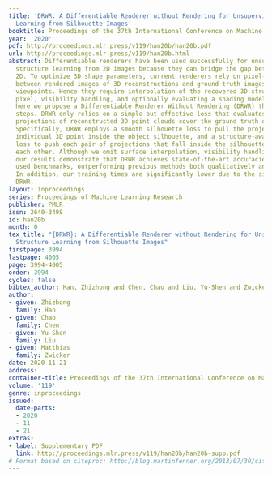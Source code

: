 ```yaml
---
title: 'DRWR: A Differentiable Renderer without Rendering for Unsupervised 3D Structure
  Learning from Silhouette Images'
booktitle: Proceedings of the 37th International Conference on Machine Learning
year: '2020'
pdf: http://proceedings.mlr.press/v119/han20b/han20b.pdf
url: http://proceedings.mlr.press/v119/han20b.html
abstract: Differentiable renderers have been used successfully for unsupervised 3D
  structure learning from 2D images because they can bridge the gap between 3D and
  2D. To optimize 3D shape parameters, current renderers rely on pixel-wise losses
  between rendered images of 3D reconstructions and ground truth images from corresponding
  viewpoints. Hence they require interpolation of the recovered 3D structure at each
  pixel, visibility handling, and optionally evaluating a shading model. In contrast,
  here we propose a Differentiable Renderer Without Rendering (DRWR) that omits these
  steps. DRWR only relies on a simple but effective loss that evaluates how well the
  projections of reconstructed 3D point clouds cover the ground truth object silhouette.
  Specifically, DRWR employs a smooth silhouette loss to pull the projection of each
  individual 3D point inside the object silhouette, and a structure-aware repulsion
  loss to push each pair of projections that fall inside the silhouette far away from
  each other. Although we omit surface interpolation, visibility handling, and shading,
  our results demonstrate that DRWR achieves state-of-the-art accuracies under widely
  used benchmarks, outperforming previous methods both qualitatively and quantitatively.
  In addition, our training times are significantly lower due to the simplicity of
  DRWR.
layout: inproceedings
series: Proceedings of Machine Learning Research
publisher: PMLR
issn: 2640-3498
id: han20b
month: 0
tex_title: "{DRWR}: A Differentiable Renderer without Rendering for Unsupervised 3{D}
  Structure Learning from Silhouette Images"
firstpage: 3994
lastpage: 4005
page: 3994-4005
order: 3994
cycles: false
bibtex_author: Han, Zhizhong and Chen, Chao and Liu, Yu-Shen and Zwicker, Matthias
author:
- given: Zhizhong
  family: Han
- given: Chao
  family: Chen
- given: Yu-Shen
  family: Liu
- given: Matthias
  family: Zwicker
date: 2020-11-21
address: 
container-title: Proceedings of the 37th International Conference on Machine Learning
volume: '119'
genre: inproceedings
issued:
  date-parts:
  - 2020
  - 11
  - 21
extras:
- label: Supplementary PDF
  link: http://proceedings.mlr.press/v119/han20b/han20b-supp.pdf
# Format based on citeproc: http://blog.martinfenner.org/2013/07/30/citeproc-yaml-for-bibliographies/
---
```

